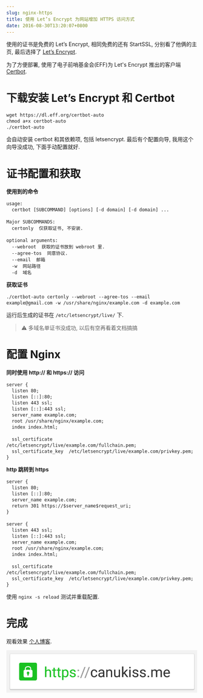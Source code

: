 ```yaml
---
slug: nginx-https
title: 使用 Let’s Encrypt 为网站增加 HTTPS 访问方式
date: 2016-08-30T13:20:07+0800
---
```

使用的证书是免费的 Let’s Encrypt, 相同免费的还有 StartSSL, 分别看了他俩的主页, 最后选择了 [Let’s Encrypt](https://letsencrypt.org/).

为了方便部署, 使用了电子前哨基金会(EFF)为 Let's Encrypt 推出的客户端 [Certbot](https://certbot.eff.org).

# 下载安装 Let’s Encrypt 和 Certbot

```shell
wget https://dl.eff.org/certbot-auto
chmod a+x certbot-auto
./certbot-auto
```

会自动安装 certbot 和其依赖项, 包括 letsencrypt. 最后有个配置向导, 我用这个向导没成功, 下面手动配置就好.

# 证书配置和获取

**使用到的命令**

```
usage:
  certbot [SUBCOMMAND] [options] [-d domain] [-d domain] ...

Major SUBCOMMANDS:
  certonly  仅获取证书, 不安装.

optional arguments:
  --webroot  获取的证书放到 webroot 里.
  --agree-tos  同意协议.
  --email  邮箱
  -w  网站路径
  -d  域名
```

**获取证书**

```shell
./certbot-auto certonly --webroot --agree-tos --email example@gmail.com -w /usr/share/nginx/example.com -d example.com
```

运行后生成的证书在 `/etc/letsencrypt/live/` 下.

> ⚠️ 多域名单证书没成功, 以后有空再看着文档搞搞

# 配置 Nginx

**同时使用 http:// 和 https:// 访问**

```nginx
server {
  listen 80;
  listen [::]:80;
  listen 443 ssl;
  listen [::]:443 ssl;
  server_name example.com;
  root /usr/share/nginx/example.com;
  index index.html;

  ssl_certificate      /etc/letsencrypt/live/example.com/fullchain.pem;
  ssl_certificate_key  /etc/letsencrypt/live/example.com/privkey.pem;
}
```

**http 跳转到 https**

```nginx
server {
  listen 80;
  listen [::]:80;
  server_name example.com;
  return 301 https://$server_name$request_uri;
}

server {
  listen 443 ssl;
  listen [::]:443 ssl;
  server_name example.com;
  root /usr/share/nginx/example.com;
  index index.html;

  ssl_certificate      /etc/letsencrypt/live/example.com/fullchain.pem;
  ssl_certificate_key  /etc/letsencrypt/live/example.com/privkey.pem;
}
```

使用 `nginx -s reload` 测试并重载配置.

# 完成

观看效果 [个人博客](http://canukiss.me).

![canukiss.me via HTTPS](/img/post/2016-08-30-nginx-https/canukiss.me_via_https.png "canukiss.me via HTTPS")
